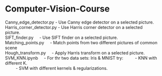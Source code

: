 # Computer-Vision-Course

Canny_edge_detector.py    - Use Canny edge detector on a selected picture.\
Harris_corner_detector.py	- Use Harris corner detector on a selected picture.\
SIFT_finder.py	      &nbsp;&nbsp;&nbsp;   - Use SIFT finder on a selected picture.\
Matching_points.py	  &nbsp;&nbsp;&nbsp;  - Match points from two different pictures of common scene\
Hough_transform.py	 &nbsp;&nbsp;&nbsp;    - Apply Harris transform on a selected picture.\
SVM_KNN.ipynb    &nbsp;&nbsp;&nbsp;        - For thr two data sets: Iris & MNIST try:
&nbsp;&nbsp;&nbsp;&nbsp;&nbsp;&nbsp;&nbsp;&nbsp;&nbsp;- KNN with different K.\
&nbsp;&nbsp;&nbsp;&nbsp;&nbsp;&nbsp;&nbsp;&nbsp;&nbsp;- SVM with different kernels & regularizations.

